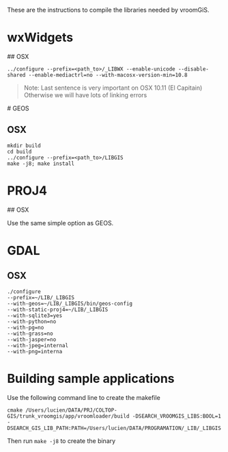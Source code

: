 These are the instructions to compile the libraries needed by vroomGiS.

# wxWidgets

## OSX

`../configure --prefix=<path_to>/_LIBWX --enable-unicode --disable-shared --enable-mediactrl=no --with-macosx-version-min=10.8`

> Note: Last sentence is very important on OSX 10.11 (El Capitain) Otherwise we will have lots of linking errors


# GEOS

## OSX

    mkdir build
    cd build
    ../configure --prefix=<path_to>/LIBGIS
    make -j8; make install

# PROJ4

## OSX

Use the same simple option as GEOS.

# GDAL

## OSX

    ./configure
    --prefix=~/LIB/_LIBGIS
    --with-geos=~/LIB/_LIBGIS/bin/geos-config
    --with-static-proj4=~/LIB/_LIBGIS
    --with-sqlite3=yes
    --with-python=no
    --with-pg=no
    --with-grass=no
    --with-jasper=no
    --with-jpeg=internal
    --with-png=interna

# Building sample applications

Use the following command line to create the makefile

    cmake /Users/lucien/DATA/PRJ/COLTOP-GIS/trunk_vroomgis/app/vroomloader/build -DSEARCH_VROOMGIS_LIBS:BOOL=1 -DSEARCH_GIS_LIB_PATH:PATH=/Users/lucien/DATA/PROGRAMATION/_LIB/_LIBGIS

Then run `make -j8` to create the binary

